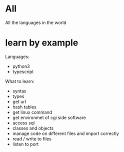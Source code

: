 # All
All the  languages in the world


# learn by example

Languages:
- python3
- typescript

What to learn:
- syntax
- types
- get url
- hash tables
- get linux command
- get environmet of cgi side software
- access sql
- classes and objects
- manage code on different files and import correctly
- read / write to files
- listen to port


